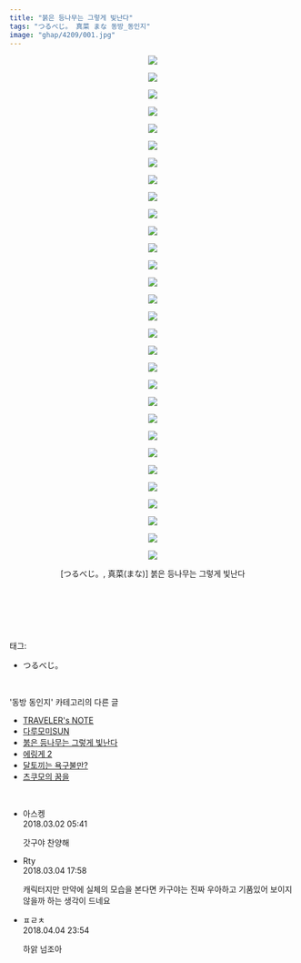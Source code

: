 ```yaml
---
title: "붉은 등나무는 그렇게 빛난다"
tags: "つるべじ。 真菜 まな 동방_동인지"
image: "ghap/4209/001.jpg"
---
```

<div class="article">
<p style="text-align: center; clear: none; float: none;"><img src="{{ site.nasurl }}/ghap/4209/001.jpg"/></p>
<p style="text-align: center; clear: none; float: none;"><img src="{{ site.nasurl }}/ghap/4209/002.jpg"/></p>
<p style="text-align: center; clear: none; float: none;"><img src="{{ site.nasurl }}/ghap/4209/003.jpg"/></p>
<p style="text-align: center; clear: none; float: none;"><img src="{{ site.nasurl }}/ghap/4209/004.jpg"/></p>
<p style="text-align: center; clear: none; float: none;"><img src="{{ site.nasurl }}/ghap/4209/005.jpg"/></p>
<p style="text-align: center; clear: none; float: none;"><img src="{{ site.nasurl }}/ghap/4209/006.jpg"/></p>
<p style="text-align: center; clear: none; float: none;"><img src="{{ site.nasurl }}/ghap/4209/007.jpg"/></p>
<p style="text-align: center; clear: none; float: none;"><img src="{{ site.nasurl }}/ghap/4209/008.jpg"/></p>
<p style="text-align: center; clear: none; float: none;"><img src="{{ site.nasurl }}/ghap/4209/009.jpg"/></p>
<p style="text-align: center; clear: none; float: none;"><img src="{{ site.nasurl }}/ghap/4209/010.jpg"/></p>
<p style="text-align: center; clear: none; float: none;"><img src="{{ site.nasurl }}/ghap/4209/011.jpg"/></p>
<p style="text-align: center; clear: none; float: none;"><img src="{{ site.nasurl }}/ghap/4209/012.jpg"/></p>
<p style="text-align: center; clear: none; float: none;"><img src="{{ site.nasurl }}/ghap/4209/013.jpg"/></p>
<p style="text-align: center; clear: none; float: none;"><img src="{{ site.nasurl }}/ghap/4209/014.jpg"/></p>
<p style="text-align: center; clear: none; float: none;"><img src="{{ site.nasurl }}/ghap/4209/015.jpg"/></p>
<p style="text-align: center; clear: none; float: none;"><img src="{{ site.nasurl }}/ghap/4209/016.jpg"/></p>
<p style="text-align: center; clear: none; float: none;"><img src="{{ site.nasurl }}/ghap/4209/017.jpg"/></p>
<p style="text-align: center; clear: none; float: none;"><img src="{{ site.nasurl }}/ghap/4209/018.jpg"/></p>
<p style="text-align: center; clear: none; float: none;"><img src="{{ site.nasurl }}/ghap/4209/019.jpg"/></p>
<p style="text-align: center; clear: none; float: none;"><img src="{{ site.nasurl }}/ghap/4209/020.jpg"/></p>
<p style="text-align: center; clear: none; float: none;"><img src="{{ site.nasurl }}/ghap/4209/021.jpg"/></p>
<p style="text-align: center; clear: none; float: none;"><img src="{{ site.nasurl }}/ghap/4209/022.jpg"/></p>
<p style="text-align: center; clear: none; float: none;"><img src="{{ site.nasurl }}/ghap/4209/023.jpg"/></p>
<p style="text-align: center; clear: none; float: none;"><img src="{{ site.nasurl }}/ghap/4209/024.jpg"/></p>
<p style="text-align: center; clear: none; float: none;"><img src="{{ site.nasurl }}/ghap/4209/025.jpg"/></p>
<p style="text-align: center; clear: none; float: none;"><img src="{{ site.nasurl }}/ghap/4209/026.jpg"/></p>
<p style="text-align: center; clear: none; float: none;"><img src="{{ site.nasurl }}/ghap/4209/027.jpg"/></p>
<p style="text-align: center; clear: none; float: none;"><img src="{{ site.nasurl }}/ghap/4209/028.jpg"/></p>
<p style="text-align: center; clear: none; float: none;"><img src="{{ site.nasurl }}/ghap/4209/029.jpg"/></p>
<p style="text-align: center; clear: none; float: none;"><img src="{{ site.nasurl }}/ghap/4209/030.jpg"/></p>
<p style="text-align: center; clear: none; float: none;">[つるべじ。, 真菜(まな)] 붉은 등나무는 그렇게 빛난다</p>
<p style="text-align: center; clear: none; float: none;"><br/></p>
<p><br/></p>
</div><br/>
<div class="tagTrail">
<p>태그: </p>
<ul>
<li>つるべじ。</li>
</ul>
</div><br/>
<div class="another">
<p>'동방 동인지' 카테고리의 다른 글</p>
<ul>
<li><a href="/2018-03-10-ghap_4220">TRAVELER's NOTE</a></li>
<li><a href="/2018-02-27-ghap_4210">다루모미SUN</a></li>
<li><a href="/2018-02-27-ghap_4209">붉은 등나무는 그렇게 빛난다</a></li>
<li><a href="/2018-02-21-ghap_4202">에링게 2</a></li>
<li><a href="/2018-02-20-ghap_4199">달토끼는 욕구불만?</a></li>
<li><a href="/2018-02-10-ghap_4193">츠쿠모의 꿈을</a></li>
</ul>
</div><br/>
<div class="cb_module cb_fluid">
<div class="cb_wrt cb_profile">
<div class="comment">
<ul>
<li class="cb_thumb_off" id="comment15210388">
<div class="cb_comment_area">
<div class="cb_info_area">
<div class="cb_section">
<span class="cb_nick_name">아스켕</span>
</div>
<div class="cb_section">
<span class="cb_date">2018.03.02 05:41 </span>
</div>
</div>
<div class="cb_dsc_comment">
<p class="cb_dsc">
											갓구야 찬양해
										</p>
</div>
</div></li>
<li class="cb_thumb_off" id="comment15212220">
<div class="cb_comment_area">
<div class="cb_info_area">
<div class="cb_section">
<span class="cb_nick_name">Rty</span>
</div>
<div class="cb_section">
<span class="cb_date">2018.03.04 17:58 </span>
</div>
</div>
<div class="cb_dsc_comment">
<p class="cb_dsc">
											캐릭터지만 만약에 실체의 모습을 본다면 카구야는 진짜 우아하고 기품있어 보이지 않을까 하는 생각이 드네요
										</p>
</div>
</div></li>
<li class="cb_thumb_off" id="comment15233394">
<div class="cb_comment_area">
<div class="cb_info_area">
<div class="cb_section">
<span class="cb_nick_name">ㅍㄹㅊ</span>
</div>
<div class="cb_section">
<span class="cb_date">2018.04.04 23:54 </span>
</div>
</div>
<div class="cb_dsc_comment">
<p class="cb_dsc">
											하앍 넘조아
										</p>
</div>
</div></li>
</ul>
</div>
</div><!-- commentList close -->
</div><br/>
